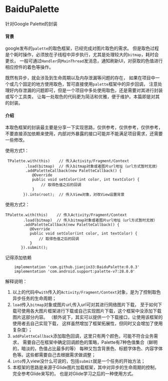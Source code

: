# BaiduPalette
针对Google Palette的封装

#### 背景
google发布的`palette`的取色框架，已经完成对图片取色的需求。
但是取色过程是个耗时操作，必须放在子线程中异步执行，尤其是处理较大的`bitmap`，耗时会更长，
一般可通过`Handler`向`MainThread`发消息，通知刷新UI，对获取的色值进行相应控件的着色等操作。

既然有异步，就会涉及到生命周期以及内存泄漏等问题的存在，
如果在项目中一个或几个固定的地方使用取色，暂可直接使用`palette`框架中的异步回调，
注意处理好内存泄漏的问题即可，但是一个项目中多处使用取色，还是需要对其进行封装或写个工具类，
让每一处取色的代码更为简洁和优雅，便于维护。本篇即是对其的封装。

#### 介绍
本取色框架的封装最主要是分享一下实现思路，仅供参考，仅供参考，仅供参考，
不要直接添加依赖来使用，内部对外暴露的接口可能并不能满足项目需求，还需要一些修改。

使用方式1：
```
 TPalette.with(this)    // 传入Activity/Fragment/Context
         .load(bitmap)  // 传入bitmap对象或者图片url地址（url方式暂时无效）
         .addPaletteCallback(new PaletteCallback() {
            @Override
            public void setColor(int color, int textColor) {
                // 取得色值之后的回调
            }
        }).into(root);  // 传入View对象，对改View设置背景
 ```

使用方式2：
 ```
 TPalette.with(this)    // 传入Activity/Fragment/Context
         .load(bitmap)  // 传入bitmap对象或者图片url地址（url方式暂时无效）
         .addPaletteCallback(new PaletteCallback() {
            @Override
            public void setColor(int color, int textColor) {
                // 取得色值之后的回调
            }
        }).submit();
```

记得添加依赖
```
    implementation 'com.github.jianjin33:BaiduPalette:0.0.3'
    implementation 'com.android.support:palette-v7:28.0.0'
```

解释说明：
1. 以上的代码中`with`传入的`Activity/Fragment/Context`对象，是为了控制取色异步任务的生命周期；
2. `load`传入`bitmap`对象或图片url,传入url可对其进行网络图片下载，
至于如何下载可使用各大图片框架进行下载或自己实现图片下载，这个框架中没添加下载图片这部分内容。
（额外说下，其实可以提供一个下载接口，让使用该框架的使用者去自己实现下载，
这样虽然增加了框架拓展性，但同时又会增加了使用复杂度）；
3. `addPaletteCallback`添加取色回调，这里只有两个颜色，可能不符合业务需求，
需要自己在框架中确定回调颜色的策略，Palette有7种色值集合（鲜明的，暗淡的，色值占比最多的等）
每种又包含背景色、标题字体色、内容字体色等。这些都需要自己去根据需求做调整；
4. `into`传入view没什么可说的，包括`submit`就是一个任务的开始方法；
5. 本框架的思路是来源于Glide图片加载框架，其中对异步的生命周期的控制，完全参考Glide来写的，
也是对Glide学习之后的一种使用方式。
